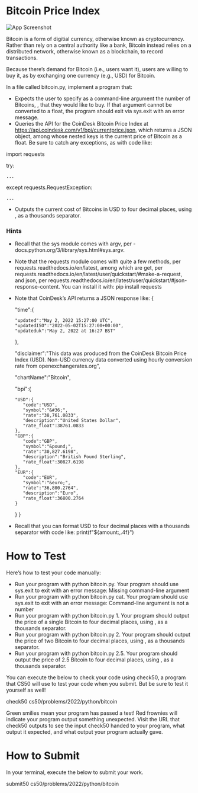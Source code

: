 # Bitcoin Price Index


![App Screenshot](https://cs50.harvard.edu/python/2022/psets/4/bitcoin/Bitcoin.svg.png)

Bitcoin is a form of digitial currency, otherwise known as cryptocurrency. Rather than rely on a central authority like a bank, Bitcoin instead relies on a distributed network, otherwise known as a blockchain, to record transactions.

Because there’s demand for Bitcoin (i.e., users want it), users are willing to buy it, as by exchanging one currency (e.g., USD) for Bitcoin.

In a file called bitcoin.py, implement a program that:

* Expects the user to specify as a command-line argument the number of Bitcoins, , that they would like to buy. If that argument cannot be converted to a float, the program should exit via sys.exit with an error message.
* Queries the API for the CoinDesk Bitcoin Price Index at https://api.coindesk.com/v1/bpi/currentprice.json, which returns a JSON object, among whose nested keys is the current price of Bitcoin as a float. Be sure to catch any exceptions, as with code like:

import requests

try:

    ...
except requests.RequestException:

    ...
* Outputs the current cost of  Bitcoins in USD to four decimal places, using , as a thousands separator.

### Hints

* Recall that the sys module comes with argv, per - docs.python.org/3/library/sys.html#sys.argv.
* Note that the requests module comes with quite a few methods, per requests.readthedocs.io/en/latest, among which are get, per requests.readthedocs.io/en/latest/user/quickstart/#make-a-request, and json, per requests.readthedocs.io/en/latest/user/quickstart/#json-response-content. You can install it with:
pip install requests
* Note that CoinDesk’s API returns a JSON response like:
{

   "time":{

      "updated":"May 2, 2022 15:27:00 UTC",
      "updatedISO":"2022-05-02T15:27:00+00:00",
      "updateduk":"May 2, 2022 at 16:27 BST"
   },

   "disclaimer":"This data was produced from the CoinDesk Bitcoin Price Index (USD). Non-USD currency data converted using hourly conversion rate from openexchangerates.org",

   "chartName":"Bitcoin",

   "bpi":{

      "USD":{
         "code":"USD",
         "symbol":"&#36;",
         "rate":"38,761.0833",
         "description":"United States Dollar",
         "rate_float":38761.0833
      },
      "GBP":{
         "code":"GBP",
         "symbol":"&pound;",
         "rate":"30,827.6198",
         "description":"British Pound Sterling",
         "rate_float":30827.6198
      },
      "EUR":{
         "code":"EUR",
         "symbol":"&euro;",
         "rate":"36,800.2764",
         "description":"Euro",
         "rate_float":36800.2764
      }
   }
}

* Recall that you can format USD to four decimal places with a thousands separator with code like:
print(f"${amount:,.4f}")

# How to Test

Here’s how to test your code manually:

* Run your program with python bitcoin.py. Your program should use sys.exit to exit with an error message:
Missing command-line argument   
* Run your program with python bitcoin.py cat. Your program should use sys.exit to exit with an error message:
Command-line argument is not a number
* Run your program with python bitcoin.py 1. Your program should output the price of a single Bitcoin to four decimal places, using , as a thousands separator.
* Run your program with python bitcoin.py 2. Your program should output the price of two Bitcoin to four decimal places, using , as a thousands separator.
* Run your program with python bitcoin.py 2.5. Your program should output the price of 2.5 Bitcoin to four decimal places, using , as a thousands separator.

You can execute the below to check your code using check50, a program that CS50 will use to test your code when you submit. But be sure to test it yourself as well!

check50 cs50/problems/2022/python/bitcoin

Green smilies mean your program has passed a test! Red frownies will indicate your program output something unexpected. Visit the URL that check50 outputs to see the input check50 handed to your program, what output it expected, and what output your program actually gave.

# How to Submit

In your terminal, execute the below to submit your work.

submit50 cs50/problems/2022/python/bitcoin